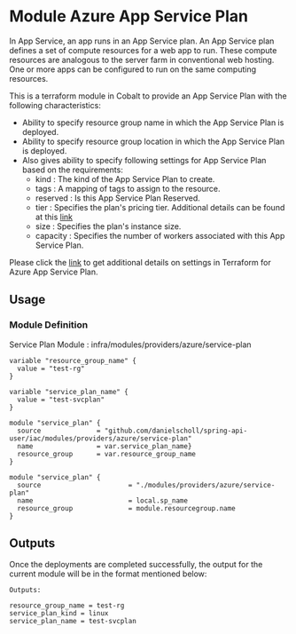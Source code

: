 # Module Azure App Service Plan

In App Service, an app runs in an App Service plan. An App Service plan defines a set of compute resources for a web app to run. These compute resources are analogous to the server farm in conventional web hosting. One or more apps can be configured to run on the same computing resources.

This is a terraform module in Cobalt to provide an App Service Plan with the following characteristics:

- Ability to specify resource group name in which the App Service Plan is deployed.
- Ability to specify resource group location in which the App Service Plan is deployed.
- Also gives ability to specify following settings for App Service Plan based on the requirements:
  - kind : The kind of the App Service Plan to create.
  - tags : A mapping of tags to assign to the resource.
  - reserved : Is this App Service Plan Reserved.
  - tier : Specifies the plan's pricing tier. Additional details can be found at this [link](https://docs.microsoft.com/en-us/azure/app-service/overview-hosting-plans)
  - size : Specifies the plan's instance size.
  - capacity : Specifies the number of workers associated with this App Service Plan.

Please click the [link](https://www.terraform.io/docs/providers/azurerm/r/app_service_plan.html#capacity) to get additional details on settings in Terraform for Azure App Service Plan.

## Usage

### Module Definition

Service Plan Module : infra/modules/providers/azure/service-plan

```
variable "resource_group_name" {
  value = "test-rg"
}

variable "service_plan_name" {
  value = "test-svcplan"
}

module "service_plan" {
  source              = "github.com/danielscholl/spring-api-user/iac/modules/providers/azure/service-plan"
  name                = var.service_plan_name}
  resource_group      = var.resource_group_name
}

module "service_plan" {
  source                      = "./modules/providers/azure/service-plan"
  name                        = local.sp_name
  resource_group              = module.resourcegroup.name
}
```
## Outputs

Once the deployments are completed successfully, the output for the current module will be in the format mentioned below:

```
Outputs:

resource_group_name = test-rg
service_plan_kind = linux
service_plan_name = test-svcplan
```
